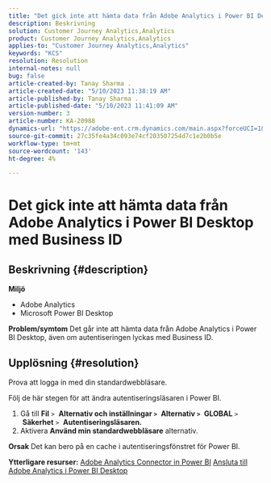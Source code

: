 ```yaml
---
title: "Det gick inte att hämta data från Adobe Analytics i Power BI Desktop med Business ID"
description: Beskrivning
solution: Customer Journey Analytics,Analytics
product: Customer Journey Analytics,Analytics
applies-to: "Customer Journey Analytics,Analytics"
keywords: "KCS"
resolution: Resolution
internal-notes: null
bug: false
article-created-by: Tanay Sharma .
article-created-date: "5/10/2023 11:38:19 AM"
article-published-by: Tanay Sharma .
article-published-date: "5/10/2023 11:41:09 AM"
version-number: 3
article-number: KA-20988
dynamics-url: "https://adobe-ent.crm.dynamics.com/main.aspx?forceUCI=1&pagetype=entityrecord&etn=knowledgearticle&id=35557f26-27ef-ed11-8849-6045bd0065b6"
source-git-commit: 27c35fe4a34c093e74cf203507254d7c1e2b0b5e
workflow-type: tm+mt
source-wordcount: '143'
ht-degree: 4%

---
```


# Det gick inte att hämta data från Adobe Analytics i Power BI Desktop med Business ID

## Beskrivning {#description}


<b>Miljö</b>

- Adobe Analytics
- Microsoft Power BI Desktop




<b>Problem/symtom</b>
Det går inte att hämta data från Adobe Analytics i Power BI Desktop, även om autentiseringen lyckas med Business ID.


## Upplösning {#resolution}


Prova att logga in med din standardwebbläsare.

Följ de här stegen för att ändra autentiseringsläsaren i Power BI.

1. Gå till <b>Fil</b> `>`  <b>Alternativ och inställningar `>` </b> <b>Alternativ `>` </b> <b>GLOBAL</b> `>`  <b>Säkerhet</b> `>`  <b>Autentiseringsläsaren.</b>
2. Aktivera <b>Använd min standardwebbläsare</b> alternativ.


<b>Orsak</b>
Det kan bero på en cache i autentiseringsfönstret för Power BI.

<b>Ytterligare resurser:</b>
[Adobe Analytics Connector in Power BI](https://experienceleague.adobe.com/docs/analytics-learn/tutorials/integrations/power-bi/adobe-analytics-connector-in-power-bi.html?lang=en)
[Ansluta till Adobe Analytics i Power BI Desktop](https://learn.microsoft.com/en-us/power-bi/connect-data/desktop-connect-adobe-analytics)
